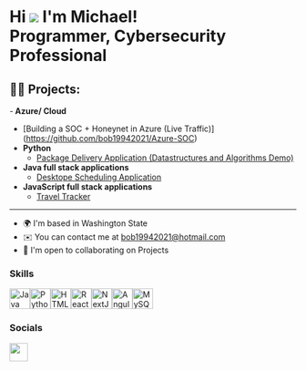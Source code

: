 Hi ![](https://user-images.githubusercontent.com/18350557/176309783-0785949b-9127-417c-8b55-ab5a4333674e.gif) I'm Michael! <br/> Programmer, Cybersecurity Professional
=======================================================================================================================================


<h2>👨‍💻 Projects:</h2>

-<b> Azure/ Cloud </b>
  - [Building a SOC + Honeynet in Azure (Live Traffic)] (https://github.com/bob19942021/Azure-SOC)
- <b>Python</b>
  - [Package Delivery Application (Datastructures and Algorithms Demo)](https://github.com/bob19942021/PackagesDelivery/tree/main)
- <b>Java full stack applications</b>
  - [Desktope Scheduling Application ](https://github.com/bob19942021/SchedulingDesktopApplication/tree/main/views)
- <b>JavaScript full stack applications</b>
  - [Travel Tracker](https://github.com/bob19942021/Travel-Tracker)
  
-----------------
 
* 🌍  I'm based in Washington State
* ✉️  You can contact me at [bob19942021@hotmail.com](mailto:bob19942021@hotmail.com)
* 🤝  I'm open to collaborating on Projects



### Skills

<p align="left">
<a href="https://www.oracle.com/java/" target="_blank" rel="noreferrer"><img src="https://raw.githubusercontent.com/danielcranney/readme-generator/main/public/icons/skills/java-colored.svg" width="36" height="36" alt="Java" /></a><a href="https://www.python.org/" target="_blank" rel="noreferrer"><img src="https://raw.githubusercontent.com/danielcranney/readme-generator/main/public/icons/skills/python-colored.svg" width="36" height="36" alt="Python" /></a><a href="https://developer.mozilla.org/en-US/docs/Glossary/HTML5" target="_blank" rel="noreferrer"><img src="https://raw.githubusercontent.com/danielcranney/readme-generator/main/public/icons/skills/html5-colored.svg" width="36" height="36" alt="HTML5" /></a><a href="https://reactjs.org/" target="_blank" rel="noreferrer"><img src="https://raw.githubusercontent.com/danielcranney/readme-generator/main/public/icons/skills/react-colored.svg" width="36" height="36" alt="React" /></a><a href="https://nextjs.org/docs" target="_blank" rel="noreferrer"><img src="https://raw.githubusercontent.com/danielcranney/readme-generator/main/public/icons/skills/nextjs-colored.svg" width="36" height="36" alt="NextJs" /></a><a href="https://angular.io/" target="_blank" rel="noreferrer"><img src="https://raw.githubusercontent.com/danielcranney/readme-generator/main/public/icons/skills/angularjs-colored.svg" width="36" height="36" alt="Angular" /></a><a href="https://www.mysql.com/" target="_blank" rel="noreferrer"><img src="https://raw.githubusercontent.com/danielcranney/readme-generator/main/public/icons/skills/mysql-colored.svg" width="36" height="36" alt="MySQL" /></a>
</p>

### Socials

<p align="left"> <a href="https://www.github.com/bob19942021" target="_blank" rel="noreferrer"> <picture> <source media="(prefers-color-scheme: dark)" srcset="https://raw.githubusercontent.com/danielcranney/readme-generator/main/public/icons/socials/github-dark.svg" /> <source media="(prefers-color-scheme: light)" srcset="https://raw.githubusercontent.com/danielcranney/readme-generator/main/public/icons/socials/github.svg" /> <img src="https://raw.githubusercontent.com/danielcranney/readme-generator/main/public/icons/socials/github.svg" width="32" height="32" /> </picture> </a></p>




